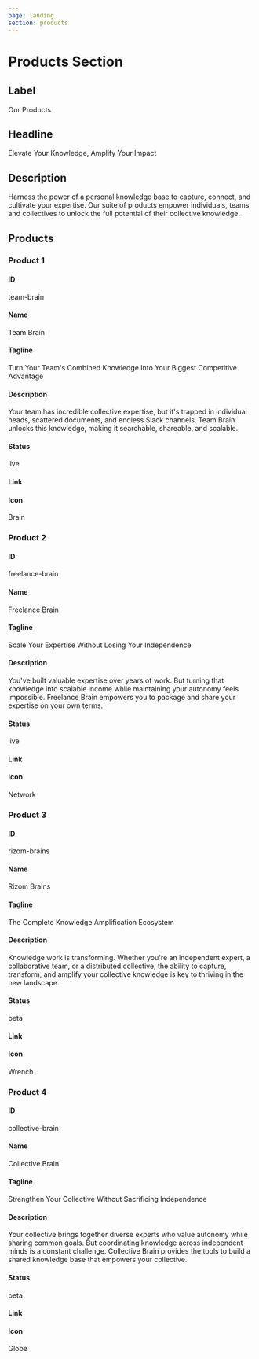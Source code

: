 ```yaml
---
page: landing
section: products
---
```

# Products Section

## Label

Our Products

## Headline

Elevate Your Knowledge, Amplify Your Impact

## Description

Harness the power of a personal knowledge base to capture, connect, and cultivate your expertise. Our suite of products empower individuals, teams, and collectives to unlock the full potential of their collective knowledge.

## Products

### Product 1

#### ID

team-brain

#### Name

Team Brain

#### Tagline

Turn Your Team's Combined Knowledge Into Your Biggest Competitive Advantage

#### Description

Your team has incredible collective expertise, but it's trapped in individual heads, scattered documents, and endless Slack channels. Team Brain unlocks this knowledge, making it searchable, shareable, and scalable.

#### Status

live

#### Link

#### Icon

Brain

### Product 2

#### ID

freelance-brain

#### Name

Freelance Brain

#### Tagline

Scale Your Expertise Without Losing Your Independence

#### Description

You've built valuable expertise over years of work. But turning that knowledge into scalable income while maintaining your autonomy feels impossible. Freelance Brain empowers you to package and share your expertise on your own terms.

#### Status

live

#### Link

#### Icon

Network

### Product 3

#### ID

rizom-brains

#### Name

Rizom Brains

#### Tagline

The Complete Knowledge Amplification Ecosystem

#### Description

Knowledge work is transforming. Whether you're an independent expert, a collaborative team, or a distributed collective, the ability to capture, transform, and amplify your collective knowledge is key to thriving in the new landscape.

#### Status

beta

#### Link

#### Icon

Wrench

### Product 4

#### ID

collective-brain

#### Name

Collective Brain

#### Tagline

Strengthen Your Collective Without Sacrificing Independence

#### Description

Your collective brings together diverse experts who value autonomy while sharing common goals. But coordinating knowledge across independent minds is a constant challenge. Collective Brain provides the tools to build a shared knowledge base that empowers your collective.

#### Status

beta

#### Link

#### Icon

Globe
